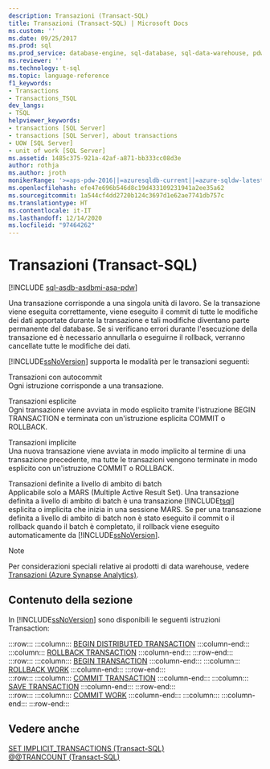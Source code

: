 ```yaml
---
description: Transazioni (Transact-SQL)
title: Transazioni (Transact-SQL) | Microsoft Docs
ms.custom: ''
ms.date: 09/25/2017
ms.prod: sql
ms.prod_service: database-engine, sql-database, sql-data-warehouse, pdw
ms.reviewer: ''
ms.technology: t-sql
ms.topic: language-reference
f1_keywords:
- Transactions
- Transactions_TSQL
dev_langs:
- TSQL
helpviewer_keywords:
- transactions [SQL Server]
- transactions [SQL Server], about transactions
- UOW [SQL Server]
- unit of work [SQL Server]
ms.assetid: 1485c375-921a-42af-a871-bb333cc08d3e
author: rothja
ms.author: jroth
monikerRange: '>=aps-pdw-2016||=azuresqldb-current||=azure-sqldw-latest||>=sql-server-2016||>=sql-server-linux-2017||=azuresqldb-mi-current'
ms.openlocfilehash: efe47e696b546d8c19d433109231941a2ee35a62
ms.sourcegitcommit: 1a544cf4dd2720b124c3697d1e62ae7741db757c
ms.translationtype: HT
ms.contentlocale: it-IT
ms.lasthandoff: 12/14/2020
ms.locfileid: "97464262"
---
```

# <a name="transactions-transact-sql"></a>Transazioni (Transact-SQL)
[!INCLUDE [sql-asdb-asdbmi-asa-pdw](../../includes/applies-to-version/sql-asdb-asdbmi-asa-pdw.md)]

  Una transazione corrisponde a una singola unità di lavoro. Se la transazione viene eseguita correttamente, viene eseguito il commit di tutte le modifiche dei dati apportate durante la transazione e tali modifiche diventano parte permanente del database. Se si verificano errori durante l'esecuzione della transazione ed è necessario annullarla o eseguirne il rollback, verranno cancellate tutte le modifiche dei dati.  
  
 [!INCLUDE[ssNoVersion](../../includes/ssnoversion-md.md)] supporta le modalità per le transazioni seguenti:  
  
 Transazioni con autocommit  
 Ogni istruzione corrisponde a una transazione.  
  
 Transazioni esplicite  
 Ogni transazione viene avviata in modo esplicito tramite l'istruzione BEGIN TRANSACTION e terminata con un'istruzione esplicita COMMIT o ROLLBACK.  
  
 Transazioni implicite  
 Una nuova transazione viene avviata in modo implicito al termine di una transazione precedente, ma tutte le transazioni vengono terminate in modo esplicito con un'istruzione COMMIT o ROLLBACK.  
  
 Transazioni definite a livello di ambito di batch  
 Applicabile solo a MARS (Multiple Active Result Set). Una transazione definita a livello di ambito di batch è una transazione [!INCLUDE[tsql](../../includes/tsql-md.md)] esplicita o implicita che inizia in una sessione MARS. Se per una transazione definita a livello di ambito di batch non è stato eseguito il commit o il rollback quando il batch è completato, il rollback viene eseguito automaticamente da [!INCLUDE[ssNoVersion](../../includes/ssnoversion-md.md)].  

> [!NOTE] 
> Per considerazioni speciali relative ai prodotti di data warehouse, vedere [Transazioni (Azure Synapse Analytics)](transactions-sql-data-warehouse.md).   

## <a name="in-this-section"></a>Contenuto della sezione  
 In [!INCLUDE[ssNoVersion](../../includes/ssnoversion-md.md)] sono disponibili le seguenti istruzioni Transaction:  
  
:::row:::
    :::column:::
        [BEGIN DISTRIBUTED TRANSACTION](../../t-sql/language-elements/begin-distributed-transaction-transact-sql.md)
    :::column-end:::
    :::column:::
        [ROLLBACK TRANSACTION](../../t-sql/language-elements/rollback-transaction-transact-sql.md)
    :::column-end:::
:::row-end:::  
:::row:::
    :::column:::
        [BEGIN TRANSACTION](../../t-sql/language-elements/begin-transaction-transact-sql.md)
    :::column-end:::
    :::column:::
        [ROLLBACK WORK](../../t-sql/language-elements/rollback-work-transact-sql.md)
    :::column-end:::
:::row-end:::  
:::row:::
    :::column:::
        [COMMIT TRANSACTION](../../t-sql/language-elements/commit-transaction-transact-sql.md)
    :::column-end:::
    :::column:::
        [SAVE TRANSACTION](../../t-sql/language-elements/save-transaction-transact-sql.md)
    :::column-end:::
:::row-end:::  
:::row:::
    :::column:::
        [COMMIT WORK](../../t-sql/language-elements/commit-work-transact-sql.md)
    :::column-end:::
    :::column:::
    :::column-end:::
:::row-end:::
  
## <a name="see-also"></a>Vedere anche  
 [SET IMPLICIT_TRANSACTIONS &#40;Transact-SQL&#41;](../../t-sql/statements/set-implicit-transactions-transact-sql.md)   
 [@@TRANCOUNT &#40;Transact-SQL&#41;](../../t-sql/functions/trancount-transact-sql.md)  
  
  
